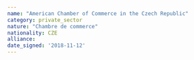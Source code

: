 ```yaml
---
name: "American Chamber of Commerce in the Czech Republic"
category: private_sector
nature: "Chambre de commerce"
nationality: CZE
alliance: 
date_signed: '2018-11-12'
---
```

    